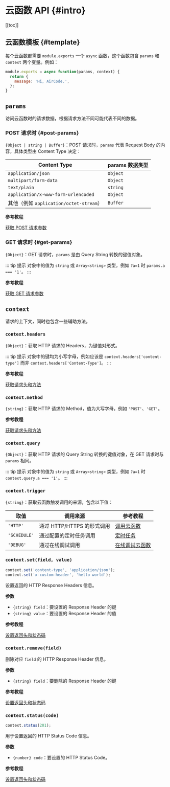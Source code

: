 # 云函数 API {#intro}

[[toc]]

## 云函数模板 {#template}

每个云函数都需要 `module.exports` 一个 `async` 函数，这个函数包含 `params` 和 `context` 两个变量。例如：

```js
module.exports = async function(params, context) {
  return {
    message: 'Hi, AirCode.',
  };
}
```

## `params`

访问云函数时的请求数据，根据请求方法不同可能代表不同的数据。

### POST 请求时 {#post-params}

`{Object | string | Buffer}`：POST 请求时，`params` 代表 Request Body 的内容，具体类型由 Content Type 决定：

| Content Type | params 数据类型 |
| ---- | ---- |
| `application/json` | `Object` |
| `multipart/form-data` | `Object` |
| `text/plain` | `string` |
| `application/x-www-form-urlencoded` | `Object` |
| 其他（例如 `application/octet-stream`）| `Buffer` |

**参考教程**

[获取 POST 请求参数](/guide/functions/post-params.html)

### GET 请求时 {#get-params}

`{Object}`：GET 请求时，`params` 是由 Query String 转换的键值对象。

::: tip 提示
对象中的值为 `string` 或 `Array<string>` 类型，例如 `?a=1` 时 `params.a === '1'`。
:::

**参考教程**

[获取 GET 请求参数](/guide/functions/get-params.html)

## `context`

请求的上下文，同时也包含一些辅助方法。

### `context.headers`

`{Object}`：获取 HTTP 请求的 Headers，为键值对形式。

::: tip 提示
对象中的键均为小写字母，例如应该是 `context.headers['content-type']` 而非 `context.headers['Content-Type']`。
:::

**参考教程**

[获取请求头和方法](/guide/functions/request-header-and-method.html)

### `context.method`

`{string}`：获取 HTTP 请求的 Method，值为大写字母，例如 `'POST'`、`'GET'`。

**参考教程**

[获取请求头和方法](/guide/functions/request-header-and-method.html)

### `context.query`

`{Object}`：获取 HTTP 请求的 Query String 转换的键值对象，在 GET 请求时与 `params` 相同。

::: tip 提示
对象中的值为 `string` 或 `Array<string>` 类型，例如 `?a=1` 时 `context.query.a === '1'`。
:::

### `context.trigger`

`{string}`：获取云函数触发调用的来源，包含以下值：

| 取值 | 调用来源 | 参考教程 |
| ---- | ---- | ---- |
| `'HTTP'` | 通过 HTTP/HTTPS 的形式调用 | [调用云函数](/guide/functions/invoke.html) |
| `'SCHEDULE'` | 通过配置的定时任务调用 | [定时任务](/guide/functions/schedule-jobs.html) |
| `'DEBUG'` | 通过在线调试调用 | [在线调试云函数](/guide/functions/debug.html) |

### `context.set(field, value)`

```js
context.set('content-type', 'application/json');
context.set('x-custom-header', 'hello world');
```

设置返回的 HTTP Response Headers 信息。

**参数**

- `{string} field`：要设置的 Response Header 的键
- `{string} value`：要设置的 Response Header 的值

**参考教程**

[设置返回头和状态码](/guide/functions/response-header-and-code.html)

### `context.remove(field)`

删除对应 `field` 的 HTTP Response Header 信息。

**参数**

- `{string} field`：要删除的 Response Header 的键

**参考教程**

[设置返回头和状态码](/guide/functions/response-header-and-code.html)

### `context.status(code)`

```js
context.status(201);
```

用于设置返回的 HTTP Status Code 信息。

**参数**

- `{number} code`：要设置的 HTTP Status Code。

**参考教程**

[设置返回头和状态码](/guide/functions/response-header-and-code.html)
